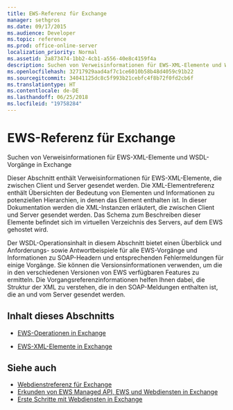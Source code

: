 ```yaml
---
title: EWS-Referenz für Exchange
manager: sethgros
ms.date: 09/17/2015
ms.audience: Developer
ms.topic: reference
ms.prod: office-online-server
localization_priority: Normal
ms.assetid: 2a873474-1bb2-4cb1-a556-40e8c4159f4a
description: Suchen von Verweisinformationen für EWS-XML-Elemente und WSDL-Vorgänge in Exchange
ms.openlocfilehash: 32717929aad4af7c1ce6010b58b48d4059c91b22
ms.sourcegitcommit: 34041125dc8c5f993b21cebfc4f8b72f0fd2cb6f
ms.translationtype: HT
ms.contentlocale: de-DE
ms.lasthandoff: 06/25/2018
ms.locfileid: "19758284"
---
```

# <a name="ews-reference-for-exchange"></a>EWS-Referenz für Exchange

Suchen von Verweisinformationen für EWS-XML-Elemente und WSDL-Vorgänge in Exchange
  
Dieser Abschnitt enthält Verweisinformationen für EWS-XML-Elemente, die zwischen Client und Server gesendet werden. Die XML-Elementreferenz enthält Übersichten der Bedeutung von Elementen und Informationen zu potenziellen Hierarchien, in denen das Element enthalten ist. In dieser Dokumentation werden die XML-Instanzen erläutert, die zwischen Client und Server gesendet werden. Das Schema zum Beschreiben dieser Elemente befindet sich im virtuellen Verzeichnis des Servers, auf dem EWS gehostet wird. 
  
Der WSDL-Operationsinhalt in diesem Abschnitt bietet einen Überblick und Anforderungs- sowie Antwortbeispiele für alle EWS-Vorgänge und Informationen zu SOAP-Headern und entsprechenden Fehlermeldungen für einige Vorgänge. Sie können die Versionsinformationen verwenden, um die in den verschiedenen Versionen von EWS verfügbaren Features zu ermitteln. Die Vorgangsreferenzinformationen helfen Ihnen dabei, die Struktur der XML zu verstehen, die in den SOAP-Meldungen enthalten ist, die an und vom Server gesendet werden. 
  
## <a name="in-this-section"></a>Inhalt dieses Abschnitts
<a name="bk_InThisSection"> </a>

- [EWS-Operationen in Exchange](ews-operations-in-exchange.md)
    
- [EWS-XML-Elemente in Exchange](ews-xml-elements-in-exchange.md)
    
## <a name="see-also"></a>Siehe auch

- [Webdienstreferenz für Exchange](web-services-reference-for-exchange.md)
- [Erkunden von EWS Managed API, EWS und Webdiensten in Exchange](../exchange-web-services/explore-the-ews-managed-api-ews-and-web-services-in-exchange.md)
- [Erste Schritte mit Webdiensten in Exchange](../exchange-web-services/start-using-web-services-in-exchange.md)
    


